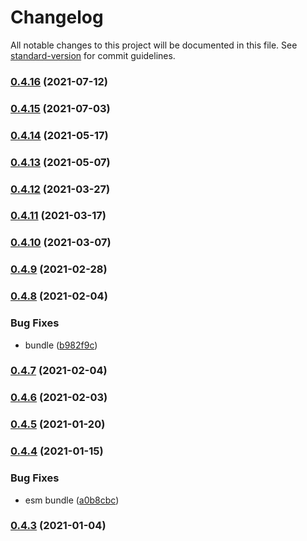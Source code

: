 # Changelog

All notable changes to this project will be documented in this file. See [standard-version](https://github.com/conventional-changelog/standard-version) for commit guidelines.

### [0.4.16](https://github.com/BlackGlory/async-constructor/compare/v0.4.15...v0.4.16) (2021-07-12)

### [0.4.15](https://github.com/BlackGlory/async-constructor/compare/v0.4.14...v0.4.15) (2021-07-03)

### [0.4.14](https://github.com/BlackGlory/async-constructor/compare/v0.4.13...v0.4.14) (2021-05-17)

### [0.4.13](https://github.com/BlackGlory/async-constructor/compare/v0.4.12...v0.4.13) (2021-05-07)

### [0.4.12](https://github.com/BlackGlory/async-constructor/compare/v0.4.11...v0.4.12) (2021-03-27)

### [0.4.11](https://github.com/BlackGlory/async-constructor/compare/v0.4.10...v0.4.11) (2021-03-17)

### [0.4.10](https://github.com/BlackGlory/async-constructor/compare/v0.4.9...v0.4.10) (2021-03-07)

### [0.4.9](https://github.com/BlackGlory/async-constructor/compare/v0.4.8...v0.4.9) (2021-02-28)

### [0.4.8](https://github.com/BlackGlory/async-constructor/compare/v0.4.7...v0.4.8) (2021-02-04)


### Bug Fixes

* bundle ([b982f9c](https://github.com/BlackGlory/async-constructor/commit/b982f9c5e3bc21542f3c050ea7acc21edf9d56a2))

### [0.4.7](https://github.com/BlackGlory/async-constructor/compare/v0.4.6...v0.4.7) (2021-02-04)

### [0.4.6](https://github.com/BlackGlory/async-constructor/compare/v0.4.5...v0.4.6) (2021-02-03)

### [0.4.5](https://github.com/BlackGlory/async-constructor/compare/v0.4.4...v0.4.5) (2021-01-20)

### [0.4.4](https://github.com/BlackGlory/async-constructor/compare/v0.4.3...v0.4.4) (2021-01-15)


### Bug Fixes

* esm bundle ([a0b8cbc](https://github.com/BlackGlory/async-constructor/commit/a0b8cbc9ee2e9e8021adbd1d9d77ab7a74028470))

### [0.4.3](https://github.com/BlackGlory/async-constructor/compare/v0.4.2...v0.4.3) (2021-01-04)
